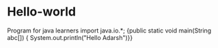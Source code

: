 # Hello-world
Program for java learners
import java.io.*;
{public static void main(String abc[])
{ System.out.println("Hello Adarsh")}}
